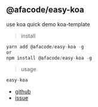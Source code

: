 ## @afacode/easy-koa

use koa quick demo koa-template

> install
```js
yarn add @afacode/easy-koa -g
or 
npm install @afacode/easy-koa -g
```
> usage

```js
easy-koa
```

- [github](https://github.com/afacode/easy-koa)
- [issue](https://github.com/afacode/easy-koa/issues)
